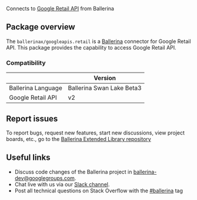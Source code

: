 Connects to [Google Retail API](https://cloud.google.com/retail/docs/overview) from Ballerina

## Package overview
The `ballerinax/googleapis.retail` is a [Ballerina](https://ballerina.io/) connector for Google Retail API.
This package provides the capability to access Google Retail API.

### Compatibility
|                                   | Version                         |
|-----------------------------------|---------------------------------|
| Ballerina Language                | Ballerina Swan Lake Beta3       | 
| Google Retail API                 | v2                              |

## Report issues
To report bugs, request new features, start new discussions, view project boards, etc., go to the [Ballerina Extended Library repository](https://github.com/ballerina-platform/ballerina-extended-library)

## Useful links
- Discuss code changes of the Ballerina project in [ballerina-dev@googlegroups.com](mailto:ballerina-dev@googlegroups.com).
- Chat live with us via our [Slack channel](https://ballerina.io/community/slack/).
- Post all technical questions on Stack Overflow with the [#ballerina](https://stackoverflow.com/questions/tagged/ballerina) tag

